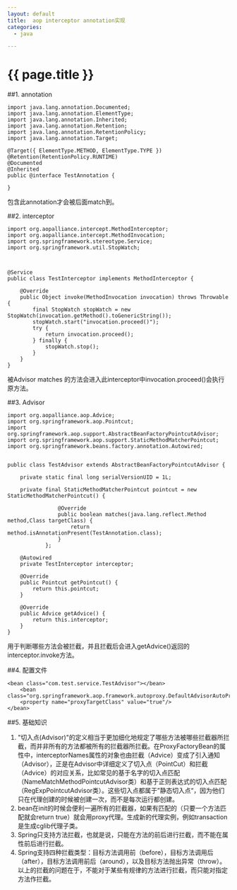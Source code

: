 ```yaml
---
layout: default
title:  aop interceptor annotation实现
categories:
  - java

---
```

# {{ page.title }}

##1. annotation

	
	import java.lang.annotation.Documented;
	import java.lang.annotation.ElementType;
	import java.lang.annotation.Inherited;
	import java.lang.annotation.Retention;
	import java.lang.annotation.RetentionPolicy;
	import java.lang.annotation.Target;
	
	@Target({ ElementType.METHOD, ElementType.TYPE })
	@Retention(RetentionPolicy.RUNTIME)
	@Documented
	@Inherited
	public @interface TestAnnotation {
	
	}

包含此annotation才会被后面match到。

##2. interceptor

	import org.aopalliance.intercept.MethodInterceptor;
	import org.aopalliance.intercept.MethodInvocation;
	import org.springframework.stereotype.Service;
	import org.springframework.util.StopWatch;
	
	
	
	@Service
	public class TestInterceptor implements MethodInterceptor {
	
	    @Override
	    public Object invoke(MethodInvocation invocation) throws Throwable {
	        final StopWatch stopWatch = new StopWatch(invocation.getMethod().toGenericString());
	        stopWatch.start("invocation.proceed()");
	        try {
	            return invocation.proceed();
	        } finally {
	            stopWatch.stop();
	        }
	    }
	}

被Advisor matches 的方法会进入此interceptor中invocation.proceed()会执行原方法。

##3. Advisor

	import org.aopalliance.aop.Advice;
	import org.springframework.aop.Pointcut;
	import org.springframework.aop.support.AbstractBeanFactoryPointcutAdvisor;
	import org.springframework.aop.support.StaticMethodMatcherPointcut;
	import org.springframework.beans.factory.annotation.Autowired;
	
	
	public class TestAdvisor extends AbstractBeanFactoryPointcutAdvisor {
	
	    private static final long serialVersionUID = 1L;
	
	    private final StaticMethodMatcherPointcut pointcut = new StaticMethodMatcherPointcut() {
	
					@Override
					public boolean matches(java.lang.reflect.Method method,Class targetClass) {
	                    return method.isAnnotationPresent(TestAnnotation.class);
					}
	            };
	
	    @Autowired
	    private TestInterceptor interceptor;
	
	    @Override
	    public Pointcut getPointcut() {
	        return this.pointcut;
	    }
	
	    @Override
	    public Advice getAdvice() {
	        return this.interceptor;
	    }
	}

用于判断哪些方法会被拦截，并且拦截后会进入getAdvice()返回的interceptor.invoke方法。

##4. 配置文件

	<bean class="com.test.service.TestAdvisor"></bean>
		<bean class="org.springframework.aop.framework.autoproxy.DefaultAdvisorAutoProxyCreator">
		<property name="proxyTargetClass" value="true"/>
	</bean>

##5. 基础知识
1. "切入点(Advisor)"的定义相当于更加细化地规定了哪些方法被哪些拦截器所拦截，而并非所有的方法都被所有的拦截器所拦截。在ProxyFactoryBean的属性中，interceptorNames属性的对象也由拦截（Advice）变成了引入通知（Advisor），正是在Advisor中详细定义了切入点（PointCut）和拦截（Advice）的对应关系，比如常见的基于名字的切入点匹配（NameMatchMethodPointcutAdvisor类）和基于正则表达式的切入点匹配（RegExpPointcutAdvisor类）。这些切入点都属于”静态切入点“，因为他们只在代理创建的时候被创建一次，而不是每次运行都创建。
2. bean在init的时候会便利一遍所有的拦截器，如果有匹配的（只要一个方法匹配就会return true）就会用proxy代理。生成新的代理实例，例如transaction是生成cglib代理子类。
3. Spring只支持方法拦截，也就是说，只能在方法的前后进行拦截，而不能在属性前后进行拦截。
4. Spring支持四种拦截类型：目标方法调用前（before），目标方法调用后（after），目标方法调用前后（around），以及目标方法抛出异常（throw）。以上的拦截的问题在于，不能对于某些有规律的方法进行拦截，而只能对指定方法作拦截。
